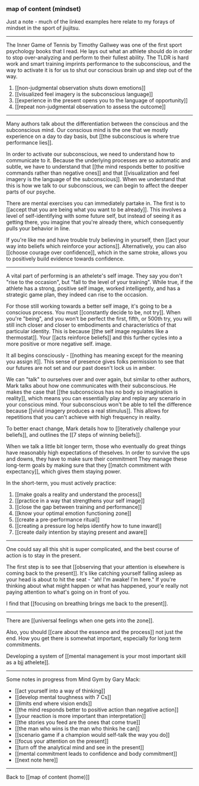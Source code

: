 ### map of content (mindset)

Just a note - much of the linked examples here relate to my forays of mindset in the sport of jiujitsu.

---

The Inner Game of Tennis by Timothy Gallwey was one of the first sport psychology books that I read. He lays out what an athlete should do in order to stop over-analyzing and perform to their fullest ability. The TLDR is hard work and smart training imprints performance to the subconscious, and the way to activate it is for us to shut our conscious brain up and step out of the way. 

1. [[non-judgmental observation shuts down emotions]]
2. [[visualized feel imagery is the subconscious language]]
3. [[experience in the present opens you to the language of opportunity]]
4. [[repeat non-judgmental observation to assess the outcome]]

---

Many authors talk about the differentiation between the conscious and the subconscious mind. Our conscious mind is the one that we mostly experience on a day to day basis, but [[the subconscious is where true performance lies]].

In order to activate our subconscious, we need to understand how to communicate to it. Because the underlying processes are so automatic and subtle, we have to understand that [[the mind responds better to positive commands rather than negative ones]] and that [[visualization and feel imagery is the language of the subconscious]]. When we understand that this is how we talk to our subconscious, we can begin to affect the deeper parts of our psyche. 

There are mental exercises you can immediately partake in. The first is to [[accept that you are being what you want to be already]]. This involves a level of self-identifying with some future self, but instead of seeing it as getting there, you imagine that you're already there, which consequently pulls your behavior in line.

If you're like me and have trouble truly believing in yourself, then [[act your way into beliefs which reinforce your actions]]. Alternatively, you can also [[choose courage over confidence]], which in the same stroke, allows you to positively build evidence towards confidence.

---

A vital part of performing is an athelete's self image. They say you don't "rise to the occasion", but "fall to the level of your training". While true, if the athlete has a strong, positive self image, worked intelligently, and has a strategic game plan, they indeed can rise to the occasion. 

For those still working towards a better self image, it's going to be a conscious process. You must [[constantly decide to be, not try]]. When you're "being", and you won't be perfect the first, fifth, or 500th try, you will still inch closer and closer to embodiments and characteristics of that particular identity. This is because [[the self image regulates like a thermostat]]. Your [[acts reinforce beliefs]] and this further cycles into a more positive or more negative self. image.

It all begins consciously - [[nothing has meaning except for the meaning you assign it]]. This sense of presence gives folks permission to see that our futures are not set and our past doesn't lock us in amber.

We can "talk" to ourselves over and over again, but similar to other authors, Mark talks about how one communicates with their subconscious. He makes the case that [[the subconscious has no body so imagination is reality]], which means you can essentially play and replay any scenario in your conscious mind. Your subconscious won't be able to tell the difference because [[vivid imagery produces a real stimulus]]. This allows for repetitions that you can't achieve with high frequency in reality.

To better enact change, Mark details how to [[iteratively challenge your beliefs]], and outlines the [[7 steps of winning beliefs]].

When we talk a little bit longer term, those who eventually do great things have reasonably high expectations of theselves. In order to survive the ups and downs, they have to make sure their commitment They manage these long-term goals by making sure that they [[match commitment with expectancy]], which gives them staying power.

In the short-term, you must actively practice:

1. [[make goals a reality and understand the process]]
2. [[practice in a way that strengthens your self image]]
3. [[close the gap between training and performance]]
4. [[know your optimal emotion functioning zone]]
5. [[create a pre-performance ritual]]
6. [[creating a pressure log helps identify how to tune inward]]
7. [[create daily intention by staying present and aware]]

---

One could say all this shit is super complicated, and the best course of action is to stay in the present. 

The first step is to see that [[observing that your attention is elsewhere is coming back to the present]]. It's like catching yourself falling asleep as your head is about to hit the seat - "ah! I'm awake! I'm here." If you're thinking about what might happen or what has happened, your'e really not paying attention to what's going on in front of you.

I find that [[focusing on breathing brings me back to the present]].

---

There are [[universal feelings when one gets into the zone]].

Also, you should [[care about the essence and the process]] not just the end. How you get there is somewhat important, especially for long term commitments.

Developing a system of [[mental management is your most important skill as a bjj athelete]].

---

Some notes in progress from Mind Gym by Gary Mack:

* [[act yourself into a way of thinking]]
* [[develop mental toughness with 7 Cs]]
* [[limits end where vision ends]]
* [[the mind responds better to positive action than negative action]]
* [[your reaction is more important than interpretation]]
* [[the stories you feed are the ones that come true]]
* [[the man who wins is the man who thinks he can]]
* [[scenario game if a champion would self-talk the way you do]]
* [[focus your attention on the present]]
* [[turn off the analytical mind and see in the present]]
* [[mental commitment leads to confidence and body commitment]]
* [[next note here]]

---

Back to [[map of content (home)]]